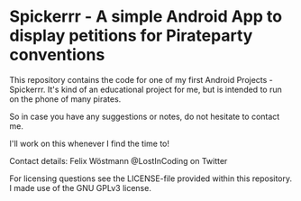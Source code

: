 # Spickerrr - A simple Android App to display petitions for Pirateparty conventions

This repository contains the code for one of my first Android Projects - Spickerrr. It's kind of an educational project for me,
but is intended to run on the phone of many pirates.

So in case you have any suggestions or notes, do not hesitate to contact me.

I'll work on this whenever I find the time to!

Contact details:
Felix Wöstmann
@LostInCoding on Twitter

For licensing questions see the LICENSE-file provided within this repository. I made use of the GNU GPLv3 license.
